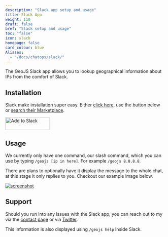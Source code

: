 ```yaml
---
description: "Slack app setup and usage"
title: Slack App
weight: 110
draft: false
bref: "Slack setup and usage"
toc: "false"
icon: slack
homepage: false
card_colour: blue
Aliases:
  - "/docs/chatops/slack/"
---
```


The GeoJS Slack app allows you to lookup geographical information about IPs from the comfort of Slack.

## Installation

Slack make installation super easy. Either [click here](https://slack.com/oauth/authorize?&client_id=159217363895.234425956290&scope=commands), use the button below or [search their Marketplace](https://jloh.slack.com/apps/search?q=GeoJS).

<a href="https://slack.com/oauth/authorize?&client_id=159217363895.234425956290&scope=commands"><img alt="Add to Slack" height="40" width="139" src="https://platform.slack-edge.com/img/add_to_slack.png" srcset="https://platform.slack-edge.com/img/add_to_slack.png 1x, https://platform.slack-edge.com/img/add_to_slack@2x.png 2x" /></a>

## Usage

We currently only have one command, our slash command, which you can use by typing `/geojs [ip in here]`. For example `/geojs 8.8.8.8`.

There are plans to optionally have it display the message to the whole chat, at this stage it only replies to you. Checkout our example image below.

<div class="row">
  <div class="screenshot-holder col-xs-6 col-md-3">
    <a href="/img/chatops/slack_app_example.png" data-title="Slack Example" data-toggle="lightbox">
      <img class="img-responsive" src="/img/chatops/slack_app_example_thumb.png" alt="screenshot">
    </a>
    <a class="mask" href="/img/chatops/slack_app_example.png" data-title="Slack Example" data-toggle="lightbox">
      <i class="icon fa fa-search-plus"></i>
    </a>
  </div>
</div>

## Support

Should you run into any issues with the Slack app, you can reach out to my via the [contact page](/contact/) or via [Twitter](https://jloh.co/l/twitter).

This information is also displayed using `/geojs help` inside Slack.
